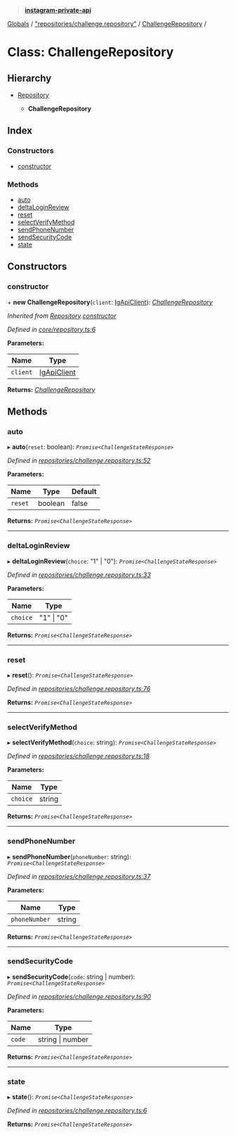 > **[instagram-private-api](../README.md)**

[Globals](../README.md) / ["repositories/challenge.repository"](../modules/_repositories_challenge_repository_.md) / [ChallengeRepository](_repositories_challenge_repository_.challengerepository.md) /

# Class: ChallengeRepository

## Hierarchy

* [Repository](_core_repository_.repository.md)

  * **ChallengeRepository**

## Index

### Constructors

* [constructor](_repositories_challenge_repository_.challengerepository.md#constructor)

### Methods

* [auto](_repositories_challenge_repository_.challengerepository.md#auto)
* [deltaLoginReview](_repositories_challenge_repository_.challengerepository.md#deltaloginreview)
* [reset](_repositories_challenge_repository_.challengerepository.md#reset)
* [selectVerifyMethod](_repositories_challenge_repository_.challengerepository.md#selectverifymethod)
* [sendPhoneNumber](_repositories_challenge_repository_.challengerepository.md#sendphonenumber)
* [sendSecurityCode](_repositories_challenge_repository_.challengerepository.md#sendsecuritycode)
* [state](_repositories_challenge_repository_.challengerepository.md#state)

## Constructors

###  constructor

\+ **new ChallengeRepository**(`client`: [IgApiClient](_core_client_.igapiclient.md)): *[ChallengeRepository](_repositories_challenge_repository_.challengerepository.md)*

*Inherited from [Repository](_core_repository_.repository.md).[constructor](_core_repository_.repository.md#constructor)*

*Defined in [core/repository.ts:6](https://github.com/dilame/instagram-private-api/blob/01eb399/src/core/repository.ts#L6)*

**Parameters:**

Name | Type |
------ | ------ |
`client` | [IgApiClient](_core_client_.igapiclient.md) |

**Returns:** *[ChallengeRepository](_repositories_challenge_repository_.challengerepository.md)*

## Methods

###  auto

▸ **auto**(`reset`: boolean): *`Promise<ChallengeStateResponse>`*

*Defined in [repositories/challenge.repository.ts:52](https://github.com/dilame/instagram-private-api/blob/01eb399/src/repositories/challenge.repository.ts#L52)*

**Parameters:**

Name | Type | Default |
------ | ------ | ------ |
`reset` | boolean | false |

**Returns:** *`Promise<ChallengeStateResponse>`*

___

###  deltaLoginReview

▸ **deltaLoginReview**(`choice`: "1" | "0"): *`Promise<ChallengeStateResponse>`*

*Defined in [repositories/challenge.repository.ts:33](https://github.com/dilame/instagram-private-api/blob/01eb399/src/repositories/challenge.repository.ts#L33)*

**Parameters:**

Name | Type |
------ | ------ |
`choice` | "1" \| "0" |

**Returns:** *`Promise<ChallengeStateResponse>`*

___

###  reset

▸ **reset**(): *`Promise<ChallengeStateResponse>`*

*Defined in [repositories/challenge.repository.ts:76](https://github.com/dilame/instagram-private-api/blob/01eb399/src/repositories/challenge.repository.ts#L76)*

**Returns:** *`Promise<ChallengeStateResponse>`*

___

###  selectVerifyMethod

▸ **selectVerifyMethod**(`choice`: string): *`Promise<ChallengeStateResponse>`*

*Defined in [repositories/challenge.repository.ts:18](https://github.com/dilame/instagram-private-api/blob/01eb399/src/repositories/challenge.repository.ts#L18)*

**Parameters:**

Name | Type |
------ | ------ |
`choice` | string |

**Returns:** *`Promise<ChallengeStateResponse>`*

___

###  sendPhoneNumber

▸ **sendPhoneNumber**(`phoneNumber`: string): *`Promise<ChallengeStateResponse>`*

*Defined in [repositories/challenge.repository.ts:37](https://github.com/dilame/instagram-private-api/blob/01eb399/src/repositories/challenge.repository.ts#L37)*

**Parameters:**

Name | Type |
------ | ------ |
`phoneNumber` | string |

**Returns:** *`Promise<ChallengeStateResponse>`*

___

###  sendSecurityCode

▸ **sendSecurityCode**(`code`: string | number): *`Promise<ChallengeStateResponse>`*

*Defined in [repositories/challenge.repository.ts:90](https://github.com/dilame/instagram-private-api/blob/01eb399/src/repositories/challenge.repository.ts#L90)*

**Parameters:**

Name | Type |
------ | ------ |
`code` | string \| number |

**Returns:** *`Promise<ChallengeStateResponse>`*

___

###  state

▸ **state**(): *`Promise<ChallengeStateResponse>`*

*Defined in [repositories/challenge.repository.ts:6](https://github.com/dilame/instagram-private-api/blob/01eb399/src/repositories/challenge.repository.ts#L6)*

**Returns:** *`Promise<ChallengeStateResponse>`*